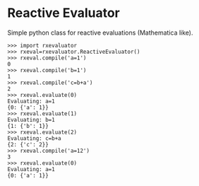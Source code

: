 Reactive Evaluator
==================

Simple python class for reactive evaluations (Mathematica like).

```pycon
>>> import rxevaluator
>>> rxeval=rxevaluator.ReactiveEvaluator()
>>> rxeval.compile('a=1')
0
>>> rxeval.compile('b=1')
1
>>> rxeval.compile('c=b+a')
2
>>> rxeval.evaluate(0)
Evaluating: a=1
{0: {'a': 1}}
>>> rxeval.evaluate(1)
Evaluating: b=1
{1: {'b': 1}}
>>> rxeval.evaluate(2)
Evaluating: c=b+a
{2: {'c': 2}}
>>> rxeval.compile('a=12')
3
>>> rxeval.evaluate(0)
Evaluating: a=1
{0: {'a': 1}}
```
